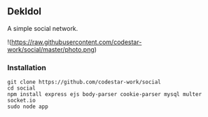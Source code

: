 ## DekIdol
A simple social network.

!(https://raw.githubusercontent.com/codestar-work/social/master/photo.png)


### Installation
```
git clone https://github.com/codestar-work/social
cd social
npm install express ejs body-parser cookie-parser mysql multer socket.io
sudo node app
```
